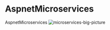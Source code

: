 # AspnetMicroservices
AspnetMicroservices
![microservices-big-picture](https://user-images.githubusercontent.com/9365322/146654519-c949dc77-73af-4ce2-8fad-bd7e75da41e6.png)
